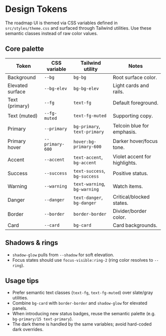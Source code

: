 # Design Tokens

The roadmap UI is themed via CSS variables defined in `src/styles/theme.css` and surfaced through Tailwind utilities. Use these semantic classes instead of raw color values.

## Core palette

| Token            | CSS variable      | Tailwind utility                     | Notes |
| ---------------- | ----------------- | ------------------------------------ | ----- |
| Background       | `--bg`            | `bg-bg`                              | Root surface color. |
| Elevated surface | `--bg-elev`       | `bg-bg-elev`                         | Light cards and rails. |
| Text (primary)   | `--fg`            | `text-fg`                            | Default foreground. |
| Text (muted)     | `--fg-muted`      | `text-fg-muted`                      | Supporting copy. |
| Primary          | `--primary`       | `bg-primary`, `text-primary`         | Telcoin blue for emphasis. |
| Primary hover    | `--primary-600`   | `hover:bg-primary-600`               | Darker hover/focus tone. |
| Accent           | `--accent`        | `text-accent`, `bg-accent`           | Violet accent for highlights. |
| Success          | `--success`       | `text-success`, `bg-success`         | Positive status. |
| Warning          | `--warning`       | `text-warning`, `bg-warning`         | Watch items. |
| Danger           | `--danger`        | `text-danger`, `bg-danger`           | Critical/blocked states. |
| Border           | `--border`        | `border-border`                      | Divider/border color. |
| Card             | `--card`          | `bg-card`                            | Card backgrounds. |

## Shadows & rings

- `shadow-glow` pulls from `--shadow` for soft elevation.
- Focus states should use `focus-visible:ring-2` (ring color resolves to `--ring`).

## Usage tips

- Prefer semantic text classes (`text-fg`, `text-fg-muted`) over slate/gray utilities.
- Combine `bg-card` with `border-border` and `shadow-glow` for elevated panels.
- When introducing new status badges, reuse the semantic palette (e.g. `bg-primary/15 text-primary`).
- The dark theme is handled by the same variables; avoid hard-coded dark overrides.
